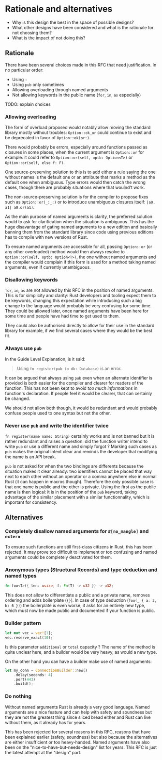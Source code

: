 # Rationale and alternatives

- Why is this design the best in the space of possible designs?
- What other designs have been considered and what is the rationale for not choosing them?
- What is the impact of not doing this?

## Rationale

There have been several choices made in this RFC that need justification. In no particular order:

- Using `:`
- Using `pub` only sometimes
- Allowing overloading through named arguments
- Not allowing keywords in the public name (`for`, `in`, `as` especially)

TODO: explain choices

### Allowing overloading

The form of overload proposed would notably allow moving the standard library mostly without
troubles: `Option::ok_or` could continue to exist and be deprecated in favor of `Option::ok(or:)`.

There would probably be errors, especially around functions passed as closures in some places, when
the current argument is `Option::or` for example: it could refer to
`Option::or(self, optb: Option<T>)` or `Option::or(self, else f: F)`.

One source-preserving solution to this is to add either a rule saying the one without names is the
default one or an attribute that marks a method as the default one when ambiguous. Type errors would
then catch the wrong cases, though there are probably situations where that woulnd't work.

The non-source-preserving solution is for the compiler to propose fixes such as `Option::or(_:_:)`
or to introduce unambiguous closures itself: `|a0, a1| a0.or(a1)`.

As the main purpose of named arguments is clarity, the preferred solution would to ask for
clarification when the situation is ambiguous. This has the huge disavantage of gating named
arguments to a new edition and basically banning them from the standard library since code using
previous editions has to compile with new versions of Rust.

To ensure named arguments are accessible for all, passing `Option::or` (or any other overloaded)
method would then always resolve to `Option::or(self, optb: Option<T>)`, the one without named
arguments and the compiler would complain if this form is used for a method taking named arguments,
even if currently unambiguous.

### Disallowing keywords

`for`, `in`, `as` are not allowed by this RFC in the position of named arguments. This is for
simplicity and clarity: Rust developers and tooling expect them to be keywords, changing this
expectation while introducing such a big change to the language would probably be very confusing for
some time. They could be allowed later, once named arguments have been here for some time and people
have had time to get used to them.

They could also be authorised directly to allow for their use in the standard library for example,
if we find several cases where they would be the best fit.

### Always use `pub`

In the Guide Level Explanation, is it said:

> Using `fn register(pub to db: Database)` is an error.

It can be argued that always using `pub` even when an alternate identifier is provided is both
easier for the compiler and clearer for readers of the function. This has not been kept to avoid
_too much informations_ in function's declaration. If people feel it would be clearer, that can
certainly be changed.

We should not allow both though, it would be redundant and would probably confuse people used to one
syntax but not the other.

### Never use `pub` and write the identifier twice

`fn register(name name: String)` certainly works and is not banned but it is rather redundant and
raises a question: did the function writer intend to write `pub` or use a different name and simply
forgot ? Marking such cases as `pub` makes the original intent clear and reminds the developer that
modifying the name is an API break.

`pub` is not asked for when the two bindings are differents because the situation makes it clear
already: two identifiers cannot be placed that way next to each other without an operator or a comma
anywhere else in normal Rust (it can happen in macros though). Therefore the only possible case is
that one name is public and the other is private. Using the first as the public name is then
logical: it is in the position of the `pub` keyword, taking advantage of the similar placement with
a similar functionnality, which is important for consistency.

## Alternatives

### Completely disallow named arguments for `#[no_mangle]` and `extern`

To ensure such functions are still first-class citizens in Rust, this has been rejected. It may
prove too difficult to implement or too confusing and named arguments could be completely
deactivated for them.

### Anonymous types (Structural Records) and type deduction and named types

```rust
fn foo<T>({ len: usize, f: Fn(T) -> u32 }) -> u32;
```

This does not allow to differentiate a public and a private name, removes ordering and adds
boilerplate (`{}`). In case of type deduction (`foo(_ { a: 3, b: 6 })`) the boilerplate is even
worse, it asks for an entirely new type, which must now be made public and documented if your
function is public.

### Builder pattern

```rust
let mut vec = vec![1];
vec.reserve_exact(10);
```

Is this parameter `additional` or `total` capacity ? The name of the method is quite unclear here,
and a builder would be very heavy, as would a new type.

On the other hand you can have a builder make use of named arguments:

```rust
let my_conn = ConnectionBuilder::new()
    .delay(seconds: 4)
    .port(443)
    .build();
```

### Do nothing

Without named arguments Rust is already a very good language. Named arguments are a nice feature and
can help with safety and soundness but they are not the greatest thing since sliced bread either and
Rust can live without them, as it already has for years.

This has been rejected for several reasons in this RFC, reasons that have been explained earlier
(safety, soundness) but also because the alternatives are either insufficient or too heavy-handed.
Named arguments have also been on the "nice-to-have-but-needs-design" list for years. This RFC is
just the latest attempt at the "design" part.
